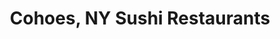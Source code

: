 ---
layout: city
title: Cohoes, NY Sushi Restaurants
permalink: /new-york/cohoes/
stateAbbr: NY
stateName: New York
cityName: Cohoes

---